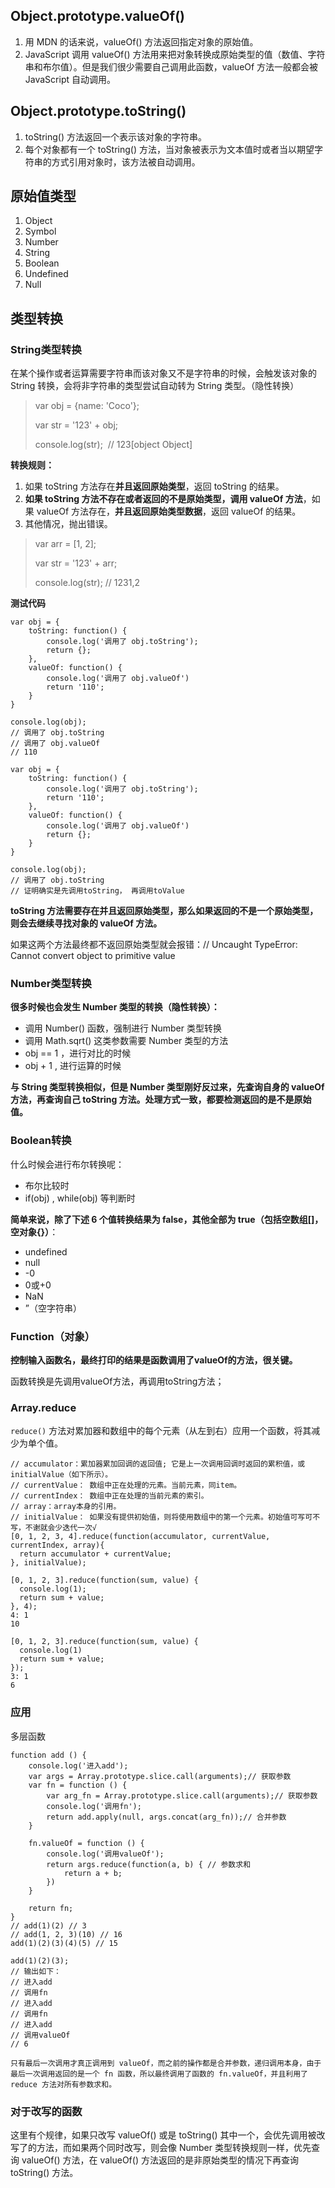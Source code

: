 

## Object.prototype.valueOf()
1. 用 MDN 的话来说，valueOf() 方法返回指定对象的原始值。
2. JavaScript 调用 valueOf() 方法用来把对象转换成原始类型的值（数值、字符串和布尔值）。但是我们很少需要自己调用此函数，valueOf 方法一般都会被 JavaScript 自动调用。


## Object.prototype.toString()

1. toString() 方法返回一个表示该对象的字符串。
2. 每个对象都有一个 toString() 方法，当对象被表示为文本值时或者当以期望字符串的方式引用对象时，该方法被自动调用。

## 原始值类型

1. Object
2. Symbol
3. Number
4. String
5. Boolean
6. Undefined
7. Null



## 类型转换
### String类型转换

在某个操作或者运算需要字符串而该对象又不是字符串的时候，会触发该对象的 String 转换，会将非字符串的类型尝试自动转为 String 类型。（隐性转换）

> var obj = {name: 'Coco'};
>
> var str = '123' + obj;
>
> console.log(str);  // 123[object Object]

**转换规则：**

1. 如果 toString 方法存在**并且返回原始类型**，返回 toString 的结果。
2. **如果 toString 方法不存在或者返回的不是原始类型，调用 valueOf 方法**，如果 valueOf 方法存在，**并且返回原始类型数据**，返回 valueOf 的结果。
3. 其他情况，抛出错误。

> var arr = [1, 2];
>
> var str = '123' + arr;
>
> console.log(str); // 1231,2

**测试代码**

```
var obj = {
    toString: function() {
        console.log('调用了 obj.toString');
        return {};
    },
    valueOf: function() {
        console.log('调用了 obj.valueOf')
        return '110';
    }
}

console.log(obj);
// 调用了 obj.toString
// 调用了 obj.valueOf
// 110
```

```
var obj = {
    toString: function() {
        console.log('调用了 obj.toString');
        return '110';
    },
    valueOf: function() {
        console.log('调用了 obj.valueOf')
        return {};
    }
}

console.log(obj);
// 调用了 obj.toString
// 证明确实是先调用toString， 再调用toValue
```

**toString 方法需要存在并且返回原始类型，那么如果返回的不是一个原始类型，则会去继续寻找对象的 valueOf 方法。**

如果这两个方法最终都不返回原始类型就会报错：// Uncaught TypeError: Cannot convert object to primitive value

### Number类型转换

**很多时候也会发生 Number 类型的转换（隐性转换）：**

- 调用 Number() 函数，强制进行 Number 类型转换
- 调用 Math.sqrt() 这类参数需要 Number 类型的方法
- obj == 1 ，进行对比的时候
- obj + 1 , 进行运算的时候

**与 String 类型转换相似，但是 Number 类型刚好反过来，先查询自身的 valueOf 方法，再查询自己 toString 方法。处理方式一致，都要检测返回的是不是原始值。**

### Boolean转换

什么时候会进行布尔转换呢：

- 布尔比较时
- if(obj) , while(obj) 等判断时

**简单来说，除了下述 6 个值转换结果为 false，其他全部为 true（包括空数组[]，空对象{}）**：

- undefined
- null
- -0
- 0或+0
- NaN
- ”（空字符串）

### Function（对象）

**控制输入函数名，最终打印的结果是函数调用了valueOf的方法，很关键。**

函数转换是先调用valueOf方法，再调用toString方法；

### Array.reduce

`reduce()` 方法对累加器和数组中的每个元素（从左到右）应用一个函数，将其减少为单个值。

```
// accumulator：累加器累加回调的返回值; 它是上一次调用回调时返回的累积值，或initialValue（如下所示）。
// currentValue： 数组中正在处理的元素。当前元素，同item。
// currentIndex： 数组中正在处理的当前元素的索引。
// array：array本身的引用。
// initialValue： 如果没有提供初始值，则将使用数组中的第一个元素。初始值可写可不写，不谢就会少迭代一次√
[0, 1, 2, 3, 4].reduce(function(accumulator, currentValue, currentIndex, array){
  return accumulator + currentValue;
}, initialValue);
```

```
[0, 1, 2, 3].reduce(function(sum, value) {
  console.log(1);
  return sum + value;
}, 4);
4: 1
10

[0, 1, 2, 3].reduce(function(sum, value) {
  console.log(1)
  return sum + value;
});
3: 1
6
```

### 应用

多层函数

```
function add () {
    console.log('进入add');
    var args = Array.prototype.slice.call(arguments);// 获取参数 
    var fn = function () {
        var arg_fn = Array.prototype.slice.call(arguments);// 获取参数
        console.log('调用fn');
        return add.apply(null, args.concat(arg_fn));// 合并参数
    }
 
    fn.valueOf = function () {
        console.log('调用valueOf');
        return args.reduce(function(a, b) { // 参数求和
            return a + b;
        })
    }
 
    return fn;
}
// add(1)(2) // 3
// add(1, 2, 3)(10) // 16
add(1)(2)(3)(4)(5) // 15

add(1)(2)(3);
// 输出如下：
// 进入add
// 调用fn
// 进入add
// 调用fn
// 进入add
// 调用valueOf
// 6

只有最后一次调用才真正调用到 valueOf，而之前的操作都是合并参数，递归调用本身，由于最后一次调用返回的是一个 fn 函数，所以最终调用了函数的 fn.valueOf，并且利用了 reduce 方法对所有参数求和。
```

### 对于改写的函数

这里有个规律，如果只改写 valueOf() 或是 toString() 其中一个，会优先调用被改写了的方法，而如果两个同时改写，则会像 Number 类型转换规则一样，优先查询 valueOf() 方法，在 valueOf() 方法返回的是非原始类型的情况下再查询 toString() 方法。